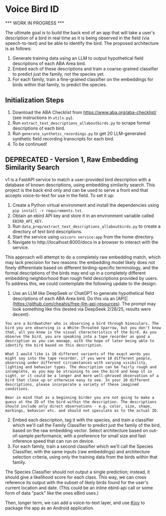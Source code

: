 # Voice Bird ID

*** WORK IN PROGRESS ***

The ultimate goal is to build the back end of an app that will take a user's description of a bird in real time as it is
being observed in the field (via speech-to-text) and be able to identify the bird. The proposed architecture is as 
follows:

1. Generate training data using an LLM to output hypothetical field descriptions of each ABA Area bird.
2. Embed each of these descriptions and train a coarse-grained classifier to predict just the family, not the species yet.
3. For each family, train a fine-grained classifier on the embeddings for birds within that family, to predict the species.

## Initialization Steps

1. Download the ABA Checklist from https://www.aba.org/aba-checklist/ (see instructions in `utils.py`).
2. Run `extract_text_descriptions_allaboutbirds.py` to scrape formal descriptions of each bird.
3. Run `generate_synthetic_recordings.py` to get 20 LLM-generated synthetic field recording transcripts for each bird.
4. To be continued!

## DEPRECATED - Version 1, Raw Embedding Similarity Search

v1 is a FastAPI service to match a user-provided bird description with a database of known descriptions, using embedding
similarity search. This project is the back end only and can be used to serve a front end that accepts voice-to-text
for use in the field. To set it up:

1. Create a Python virtual environment and install the dependencies using `pip install -r requirements.txt`.
2. Obtain an ebird API key and store it in an environment variable called `EBIRD_API_KEY`.
3. Run `data_prep/extract_text_descriptions_allaboutbirds.py` to create a directory of text bird descriptions.
4. Start the service using `uvicorn service:app` from the home directory.
5. Navigate to http://localhost:8000/docs in a browser to interact with the service.

This approach will attempt to do a completely raw embedding match, which may lack precision for two reasons: the embedding model likely does not finely differentiate based on different birding-specific terminology, and the formal descriptions of the birds may end up in a completely different embedding neighborhood than rough field descriptions provided by users. To address this, we could contemplate the following update to the design:

1. Use an LLM like DeepSeek or ChatGPT to generate hypothetical field descriptions of each ABA Area bird. Do this via an [API]|(https://github.com/cheahjs/free-llm-api-resources). The prompt may look something like this (tested via DeepSeek 2/28/25, results were decent):
```
You are a birdwatcher who is observing a bird through binoculars. The bird you are observing is a White-Throated Sparrow, but you don't know that, all you know is the visual characteristics of the bird. As you observe the bird, you are speaking into a tape recorder as good a description as you can manage, with the hope of later being able to identify the bird based on this description.

What I would like is 10 different variants of the exact words you might say into the tape recorder, if you were 10 different people, observing under different circumstances with varying visibility, lighting and behavior types. The description can be fairly rough and incomplete, as you may be straining to see the bird and keep it in sight, or it could be a longer and more well-phrased observation of a bird that close up or otherwise easy to see. In your 10 different descriptions, please incorporate a variety of these imagined conditions.

Bear in mind that as a beginning birder you are not going to make a guess at the ID of the bird within the description. The descriptions should include only direct observations - e.g. color, size, shape, markings, behavior etc. and should not speculate as to the actual ID.
```
2. Embed each description, tag it with the species, and train a classifier which we'll call the Family Classifier to predict just the family of the bird, based on the raw embedding vector. Select architecture based on out-of-sample performance, with a preference for small size and fast inference speed that can run on device.
3. For each family, train a second classifier which we'll call the Species Classifier, with the same inputs (raw embeddings) and architecture selection criteria, using only the training data from the birds within that family.

The Species Classifier should not output a single prediction; instead, it should give a likelihood score for each class. This way, we can cross reference its output with the subset of likely birds found for the user's current location and date. (This could be an inline ebird-api call or some form of data "pack" like the ones eBird uses.)

Then, longer term, we can add a voice-to-text layer, and use [Kivy](https://kivy.org/doc/stable/gettingstarted/installation.html) to package the app as an Android application.
